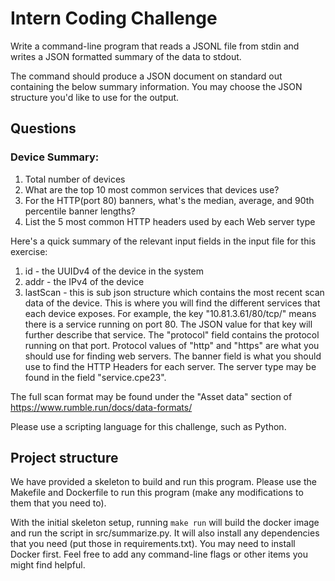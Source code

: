 # Intern Coding Challenge

Write a command-line program that reads a JSONL file from stdin and writes a JSON formatted summary of the data to stdout.

The command should produce a JSON document on standard out containing the below summary information. You may choose the 
JSON structure you'd like to use for the output.

## Questions

### Device Summary:

1. Total number of devices
2. What are the top 10 most common services that devices use?
3. For the HTTP(port 80) banners, what's the median, average, and 90th percentile banner lengths?
4. List the 5 most common HTTP headers used by each Web server type


Here's a quick summary of the relevant input fields in the input file for this exercise:

1. id - the UUIDv4 of the device in the system
2. addr - the IPv4 of the device
3. lastScan - this is sub json structure which contains the most recent scan data of the device. 
This is where you will find the different services that each device exposes. For example, the key "10.81.3.61/80/tcp/" 
means there is a service running on port 80. The JSON value for that key will further describe that service. The "protocol" 
field contains the protocol running on that port. Protocol values of "http" and "https" are what you should use for finding 
web servers. The banner field is what you should use to find the HTTP Headers for each server. The server type may be found 
in the field "service.cpe23".

The full scan format may be found under the "Asset data" section of https://www.rumble.run/docs/data-formats/

Please use a scripting language for this challenge, such as Python.

## Project structure

We have provided a skeleton to build and run this program. Please use the Makefile and Dockerfile to run this program 
(make any modifications to them that you need to). 

With the initial skeleton setup, running `make run` will build the docker image and run the script in src/summarize.py. 
It will also install any dependencies that you need (put those in requirements.txt). You may need to install Docker first. 
Feel free to add any command-line flags or other items you might find helpful.



